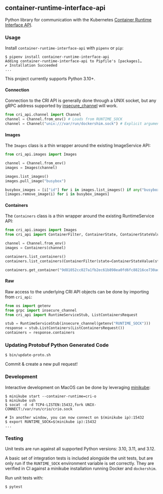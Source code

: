 ## container-runtime-interface-api

Python library for communication with the Kubernetes [Container Runtime Interface API](https://github.com/kubernetes/cri-api).

### Usage

Install `container-runtime-interface-api` with `pipenv` or `pip`:

```shell
$ pipenv install container-runtime-interface-api
Adding container-runtime-interface-api to Pipfile's [packages]…
✔ Installation Succeeded
...
```

This project currently supports Python 3.10+.

#### Connection

Connection to the CRI API is generally done through a UNIX socket, but any gRPC address supported by [insecure_channel](https://grpc.github.io/grpc/python/grpc.html#grpc.insecure_channel) will work.

```python
from cri_api.channel import Channel
channel = Channel.from_env() # Loads from RUNTIME_SOCK
channel = Channel("unix:///var/run/dockershim.sock") # Explicit argument
```

#### Images

The `Images` class is a thin wrapper around the existing ImageService API:

```python
from cri_api.images import Images

channel = Channel.from_env()
images = Images(channel)

images.list_images()
images.pull_image("busybox")

busybox_images = [i["id"] for i in images.list_images() if any("busybox" in r for r in i["repoTags"])]
[images.remove_image(i) for i in busybox_images]
```

#### Containers

The `Containers` class is a thin wrapper around the existing RuntimeService API:

```python
from cri_api.images import Images
from cri_api import ContainerFilter, ContainerState, ContainerStateValue

channel = Channel.from_env()
images = Containers(channel)

containers.list_containers()
containers.list_containers(ContainerFilter(state=ContainerStateValue(state=ContainerState.CONTAINER_EXITED)))

containers.get_container("9d81052cc027a1fb2ec61b898ea0fd6fc88216ce730ad75f4c52b29849cb440f")
```

#### Raw

Raw access to the underlying CRI API objects can be done by importing from `cri_api`:

```python
from os import getenv
from grpc import insecure_channel
from cri_api import RuntimeServiceStub, ListContainersRequest

stub = RuntimeServiceStub(insecure_channel(getenv("RUNTIME_SOCK")))
response = stub.ListContainers(ListContainersRequest())
containers = response.containers
```

### Updating Protobuf Python Generated Code

```shell
$ bin/update-proto.sh
```

Commit & create a new pull request!

### Development

Interactive development on MacOS can be done by leveraging [minikube](https://kubernetes.io/docs/tasks/tools/install-minikube/):

```shell
$ minikube start --container-runtime=cri-o
$ minikube ssh
$ socat -d -d TCP4-LISTEN:15432,fork UNIX-CONNECT:/var/run/crio/crio.sock

# In another window, you can now connect on $(minikube ip):15432
$ export RUNTIME_SOCK=$(minikube ip):15432
...
```

### Testing

Unit tests are run against all supported Python versions: 3.10, 3.11, and 3.12.

A basic set of integration tests is included alongside the unit tests, but are only run if the `RUNTIME_SOCK` environment variable is set correctly.
They are verified in CI against a minikube installation running Docker and `dockershim`.

Run unit tests with:

```shell
$ pytest
```
